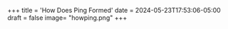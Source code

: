 +++
title = 'How Does Ping Formed'
date = 2024-05-23T17:53:06-05:00
draft = false
image= "howping.png"
+++
